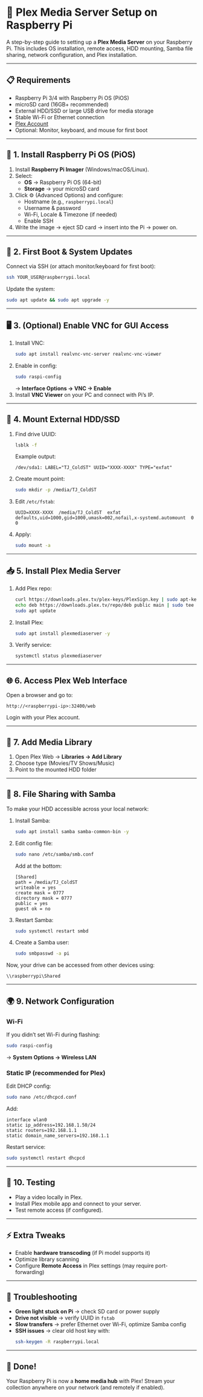 # 🍿 Plex Media Server Setup on Raspberry Pi

A step-by-step guide to setting up a **Plex Media Server** on your Raspberry Pi. This includes OS installation, remote access, HDD mounting, Samba file sharing, network configuration, and Plex installation.

---

## 📋 Requirements
- Raspberry Pi 3/4 with Raspberry Pi OS (PiOS)
- microSD card (16GB+ recommended)
- External HDD/SSD or large USB drive for media storage
- Stable Wi-Fi or Ethernet connection
- [Plex Account](https://www.plex.tv)
- Optional: Monitor, keyboard, and mouse for first boot

---

## 🚀 1. Install Raspberry Pi OS (PiOS)

1. Install **Raspberry Pi Imager** (Windows/macOS/Linux).
2. Select:
   - **OS** → Raspberry Pi OS (64-bit)
   - **Storage** → your microSD card
3. Click ⚙️ (Advanced Options) and configure:
   - Hostname (e.g., `raspberrypi.local`)
   - Username & password
   - Wi-Fi, Locale & Timezone (if needed)
   - Enable SSH
4. Write the image → eject SD card → insert into the Pi → power on.

---

## 🔧 2. First Boot & System Updates

Connect via SSH (or attach monitor/keyboard for first boot):

```bash
ssh YOUR_USER@raspberrypi.local
```

Update the system:

```bash
sudo apt update && sudo apt upgrade -y
```

---

## 🖥️ 3. (Optional) Enable VNC for GUI Access

1. Install VNC:
   ```bash
   sudo apt install realvnc-vnc-server realvnc-vnc-viewer
   ```
2. Enable in config:
   ```bash
   sudo raspi-config
   ```
   → **Interface Options → VNC → Enable**
3. Install **VNC Viewer** on your PC and connect with Pi’s IP.

---

## 💾 4. Mount External HDD/SSD

1. Find drive UUID:
   ```bash
   lsblk -f
   ```
   Example output:
   ```
   /dev/sda1: LABEL="TJ_ColdST" UUID="XXXX-XXXX" TYPE="exfat"
   ```
2. Create mount point:
   ```bash
   sudo mkdir -p /media/TJ_ColdST
   ```
3. Edit `/etc/fstab`:
   ```
   UUID=XXXX-XXXX  /media/TJ_ColdST  exfat  defaults,uid=1000,gid=1000,umask=002,nofail,x-systemd.automount  0  0
   ```
4. Apply:
   ```bash
   sudo mount -a
   ```

---

## 📥 5. Install Plex Media Server

1. Add Plex repo:
   ```bash
   curl https://downloads.plex.tv/plex-keys/PlexSign.key | sudo apt-key add -
   echo deb https://downloads.plex.tv/repo/deb public main | sudo tee /etc/apt/sources.list.d/plexmediaserver.list
   sudo apt update
   ```
2. Install Plex:
   ```bash
   sudo apt install plexmediaserver -y
   ```
3. Verify service:
   ```bash
   systemctl status plexmediaserver
   ```

---

## 🌐 6. Access Plex Web Interface

Open a browser and go to:

```
http://<raspberrypi-ip>:32400/web
```

Login with your Plex account.

---

## 📂 7. Add Media Library

1. Open Plex Web → **Libraries → Add Library**
2. Choose type (Movies/TV Shows/Music)
3. Point to the mounted HDD folder

---

## 🔐 8. File Sharing with Samba

To make your HDD accessible across your local network:

1. Install Samba:
   ```bash
   sudo apt install samba samba-common-bin -y
   ```
2. Edit config file:
   ```bash
   sudo nano /etc/samba/smb.conf
   ```
   Add at the bottom:
   ```
   [Shared]
   path = /media/TJ_ColdST
   writeable = yes
   create mask = 0777
   directory mask = 0777
   public = yes
   guest ok = no
   ```
3. Restart Samba:
   ```bash
   sudo systemctl restart smbd
   ```
4. Create a Samba user:
   ```bash
   sudo smbpasswd -a pi
   ```

Now, your drive can be accessed from other devices using:
```
\\raspberrypi\Shared
```

---

## 🌍 9. Network Configuration

### Wi-Fi
If you didn’t set Wi-Fi during flashing:
```bash
sudo raspi-config
```
→ **System Options → Wireless LAN**

### Static IP (recommended for Plex)
Edit DHCP config:
```bash
sudo nano /etc/dhcpcd.conf
```
Add:
```
interface wlan0
static ip_address=192.168.1.50/24
static routers=192.168.1.1
static domain_name_servers=192.168.1.1
```
Restart service:
```bash
sudo systemctl restart dhcpcd
```

---

## 🧪 10. Testing

- Play a video locally in Plex.
- Install Plex mobile app and connect to your server.
- Test remote access (if configured).

---

## ⚡ Extra Tweaks
- Enable **hardware transcoding** (if Pi model supports it)
- Optimize library scanning
- Configure **Remote Access** in Plex settings (may require port-forwarding)

---

## 📝 Troubleshooting

- **Green light stuck on Pi** → check SD card or power supply
- **Drive not visible** → verify UUID in `fstab`
- **Slow transfers** → prefer Ethernet over Wi-Fi, optimize Samba config
- **SSH issues** → clear old host key with:
  ```bash
  ssh-keygen -R raspberrypi.local
  ```

---

## 🎉 Done!

Your Raspberry Pi is now a **home media hub** with Plex! Stream your collection anywhere on your network (and remotely if enabled).




